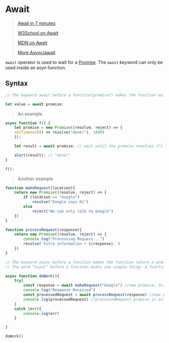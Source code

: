# Await

>[Await in 7 minutes](https://www.youtube.com/watch?v=V_Kr9OSfDeU)

>[W3School on Await](https://www.w3schools.com/js/js_async.asp)

>[MDN on Await](https://developer.mozilla.org/en-US/docs/Web/JavaScript/Reference/Operators/await)

>[More Async/await](https://javascript.info/async-await)

`await` operator is used to wait for a [Promise](../Promise/promise.md).
The `await` keyword can only be used inside an asyn function.

## Syntax

```js
// The keyword await before a function(promise?) makes the function wait for a promise:

let value = await promise;
```


> An example

```js
async function f() {
    let promise = new Promise((resolve, reject) => {
    setTimeout(() => resolve("done!"), 1000)
    });

    let result = await promise; // wait until the promise resolves (*)

    alert(result); // "done!"
}

f();
```


> Another example

```js
function makeRequest(location){
    return new Promise((resolve, reject) => {
        if (location == "Google")
            resolve("Google says Hi")
        else
            reject("We can only talk to Google")
    })
}

function processRequest(response){
    return new Promise((resolve, reject) => {
        console.log("Processing Request...")
        resolve(`Extra information + ${response}.`)
    })
}

// The keyword async before a function makes the function return a promise.
// The word “async” before a function means one simple thing: a function always returns a promise. Other values are wrapped in a fulfilled promise automatically.

async function doWork(){
    try{
        const response = await makeRequest("Google") //new promise, fulfilled
        console.log("Response Received")
        const processedRequest = await processRequest(response) //new promise, fulfilled, takes the promise result from makeRequest
        console.log(processedRequest) //processedRequest promise is automatically fulfilled
    }
    catch (err){
        console.log(err)
    }

}

doWork()

```
